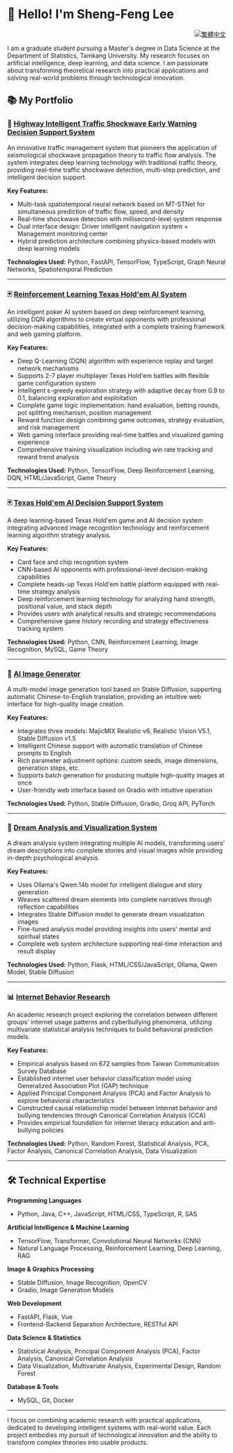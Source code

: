 # 👋 Hello! I'm Sheng-Feng Lee

<div align="right">

[![繁體中文](https://img.shields.io/badge/lang-繁體中文-red.svg)](README_cn.md)

</div>

I am a graduate student pursuing a Master's degree in Data Science at the Department of Statistics, Tamkang University. My research focuses on artificial intelligence, deep learning, and data science. I am passionate about transforming theoretical research into practical applications and solving real-world problems through technological innovation.

## 📚 My Portfolio

### 🚗 [Highway Intelligent Traffic Shockwave Early Warning Decision Support System](https://github.com/ws97109/Highway_traffic)

An innovative traffic management system that pioneers the application of seismological shockwave propagation theory to traffic flow analysis. The system integrates deep learning technology with traditional traffic theory, providing real-time traffic shockwave detection, multi-step prediction, and intelligent decision support.

**Key Features:**
- Multi-task spatiotemporal neural network based on MT-STNet for simultaneous prediction of traffic flow, speed, and density
- Real-time shockwave detection with millisecond-level system response
- Dual interface design: Driver intelligent navigation system + Management monitoring center
- Hybrid prediction architecture combining physics-based models with deep learning models

**Technologies Used:** Python, FastAPI, TensorFlow, TypeScript, Graph Neural Networks, Spatiotemporal Prediction

---

### 🃏 [Reinforcement Learning Texas Hold'em AI System](https://github.com/ws97109/poker_ai)

An intelligent poker AI system based on deep reinforcement learning, utilizing DQN algorithms to create virtual opponents with professional decision-making capabilities, integrated with a complete training framework and web gaming platform.

**Key Features:**
- Deep Q-Learning (DQN) algorithm with experience replay and target network mechanisms
- Supports 2-7 player multiplayer Texas Hold'em battles with flexible game configuration system
- Intelligent ε-greedy exploration strategy with adaptive decay from 0.9 to 0.1, balancing exploration and exploitation
- Complete game logic implementation: hand evaluation, betting rounds, pot splitting mechanism, position management
- Reward function design combining game outcomes, strategy evaluation, and risk management
- Web gaming interface providing real-time battles and visualized gaming experience
- Comprehensive training visualization including win rate tracking and reward trend analysis

**Technologies Used:** Python, TensorFlow, Deep Reinforcement Learning, DQN, HTML/JavaScript, Game Theory

---

### 🃏 [Texas Hold'em AI Decision Support System](https://github.com/ws97109/poker_analyze)

A deep learning-based Texas Hold'em game and AI decision system integrating advanced image recognition technology and reinforcement learning algorithm strategy analysis.

**Key Features:**
- Card face and chip recognition system
- CNN-based AI opponents with professional-level decision-making capabilities
- Complete heads-up Texas Hold'em battle platform equipped with real-time strategy analysis
- Deep reinforcement learning technology for analyzing hand strength, positional value, and stack depth
- Provides users with analytical results and strategic recommendations
- Comprehensive game history recording and strategy effectiveness tracking system

**Technologies Used:** Python, CNN, Reinforcement Learning, Image Recognition, MySQL, Game Theory

---

### 🎨 [AI Image Generator](https://github.com/ws97109/generate_images_web)

A multi-model image generation tool based on Stable Diffusion, supporting automatic Chinese-to-English translation, providing an intuitive web interface for high-quality image creation.

**Key Features:**
- Integrates three models: MajicMIX Realistic v6, Realistic Vision V5.1, Stable Diffusion v1.5
- Intelligent Chinese support with automatic translation of Chinese prompts to English
- Rich parameter adjustment options: custom seeds, image dimensions, generation steps, etc.
- Supports batch generation for producing multiple high-quality images at once
- User-friendly web interface based on Gradio with intuitive operation

**Technologies Used:** Python, Stable Diffusion, Gradio, Groq API, PyTorch

---

### 🌙 [Dream Analysis and Visualization System](https://github.com/ws97109/dream-analyzer)

A dream analysis system integrating multiple AI models, transforming users' dream descriptions into complete stories and visual images while providing in-depth psychological analysis.

**Key Features:**
- Uses Ollama's Qwen:14b model for intelligent dialogue and story generation
- Weaves scattered dream elements into complete narratives through reflection capabilities
- Integrates Stable Diffusion model to generate dream visualization images
- Fine-tuned analysis model providing insights into users' mental and spiritual states
- Complete web system architecture supporting real-time interaction and result display

**Technologies Used:** Python, Flask, HTML/CSS/JavaScript, Ollama, Qwen Model, Stable Diffusion

---

### 📊 [Internet Behavior Research](https://github.com/ws97109/Internet-behavior)

An academic research project exploring the correlation between different groups' internet usage patterns and cyberbullying phenomena, utilizing multivariate statistical analysis techniques to build behavioral prediction models.

**Key Features:**
- Empirical analysis based on 672 samples from Taiwan Communication Survey Database
- Established internet user behavior classification model using Generalized Association Plot (GAP) technique
- Applied Principal Component Analysis (PCA) and Factor Analysis to explore behavioral characteristics
- Constructed causal relationship model between internet behavior and bullying tendencies through Canonical Correlation Analysis (CCA)
- Provides empirical foundation for internet literacy education and anti-bullying policies

**Technologies Used:** Python, Random Forest, Statistical Analysis, PCA, Factor Analysis, Canonical Correlation Analysis, Data Visualization

---

## 🛠️ Technical Expertise

**Programming Languages**
- Python, Java, C++, JavaScript, HTML/CSS, TypeScript, R, SAS 

**Artificial Intelligence & Machine Learning**
- TensorFlow, Transformer, Convolutional Neural Networks (CNN)
- Natural Language Processing, Reinforcement Learning, Deep Learning, RAG

**Image & Graphics Processing**
- Stable Diffusion, Image Recognition, OpenCV
- Gradio, Image Generation Models

**Web Development**
- FastAPI, Flask, Vue
- Frontend-Backend Separation Architecture, RESTful API

**Data Science & Statistics**
- Statistical Analysis, Principal Component Analysis (PCA), Factor Analysis, Canonical Correlation Analysis
- Data Visualization, Multivariate Analysis, Experimental Design, Random Forest

**Database & Tools**
- MySQL, Git, Docker

---

I focus on combining academic research with practical applications, dedicated to developing intelligent systems with real-world value. Each project embodies my pursuit of technological innovation and the ability to transform complex theories into usable products.
